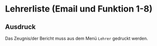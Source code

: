 ﻿# Lehrerliste (Email und Funktion 1-8)

## Ausdruck

Das Zeugnis/der Bericht muss aus dem Menü `Lehrer` gedruckt werden.